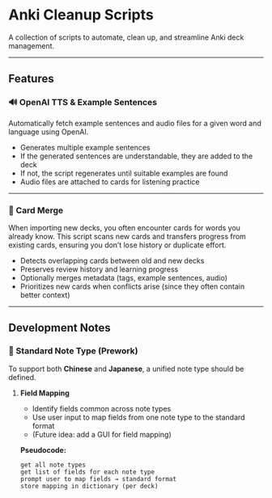 # Anki Cleanup Scripts

A collection of scripts to automate, clean up, and streamline Anki deck management.

---

## Features

### 🔊 OpenAI TTS & Example Sentences

Automatically fetch example sentences and audio files for a given word and language using OpenAI.

- Generates multiple example sentences
- If the generated sentences are understandable, they are added to the deck
- If not, the script regenerates until suitable examples are found
- Audio files are attached to cards for listening practice

---

### 🔄 Card Merge

When importing new decks, you often encounter cards for words you already know. This script scans new cards and transfers progress from existing cards, ensuring you don’t lose history or duplicate effort.

- Detects overlapping cards between old and new decks
- Preserves review history and learning progress
- Optionally merges metadata (tags, example sentences, audio)
- Prioritizes new cards when conflicts arise (since they often contain better context)

---

## Development Notes

### 📝 Standard Note Type (Prework)

To support both **Chinese** and **Japanese**, a unified note type should be defined.

1. **Field Mapping**

   - Identify fields common across note types
   - Use user input to map fields from one note type to the standard format
   - (Future idea: add a GUI for field mapping)

   **Pseudocode:**

   ```text
   get all note types
   get list of fields for each note type
   prompt user to map fields → standard format
   store mapping in dictionary (per deck)
   ```
